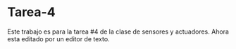 # Tarea-4
Este trabajo es para la tarea #4 de la clase de sensores y actuadores. Ahora esta editado por un editor de texto.
